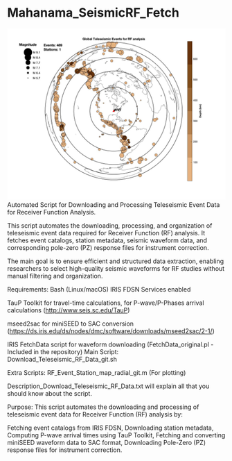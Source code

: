 # Mahanama_SeismicRF_Fetch
![RF Data Analysis](WVT_Radial.jpg)
Automated Script for Downloading and Processing Teleseismic Event Data for Receiver Function Analysis.

This script automates the downloading, processing, and organization of teleseismic event data required for Receiver Function (RF) analysis. It fetches event catalogs, station metadata, seismic waveform data, and corresponding pole-zero (PZ) response files for instrument correction.

The main goal is to ensure efficient and structured data extraction, enabling researchers to select high-quality seismic waveforms for RF studies without manual filtering and organization.

Requirements:
Bash (Linux/macOS)
IRIS FDSN Services enabled

TauP Toolkit for travel-time calculations, for P-wave/P-Phases arrival calculations (http://www.seis.sc.edu/TauP)

mseed2sac for miniSEED to SAC conversion (https://ds.iris.edu/ds/nodes/dmc/software/downloads/mseed2sac/2-1/)

IRIS FetchData script for waveform downloading (FetchData_original.pl - Included in the repository)
Main Script: Download_Teleseismic_RF_Data_git.sh

Extra Scripts: RF_Event_Station_map_radial_git.m (For plotting)

Description_Download_Teleseismic_RF_Data.txt will explain all that you should know about the script.

Purpose:
This script automates the downloading and processing of teleseismic event data for Receiver Function (RF) analysis by:

Fetching event catalogs from IRIS FDSN, 
Downloading station metadata, 
Computing P-wave arrival times using TauP Toolkit, 
Fetching and converting miniSEED waveform data to SAC format, 
Downloading Pole-Zero (PZ) response files for instrument correction.

